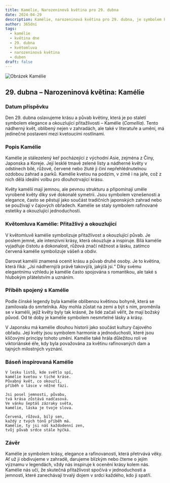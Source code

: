 ```yaml
---
title: Kamélie, Narozeninová květina pro 29. dubna
date: 2024-04-29
description: Kamélie, narozeninová květina pro 29. dubna, je symbolem Přitažlivý a okouzlující. Objevte její jedinečný význam, fascinující příběhy a poezii, která oslavuje její krásu.
author: 365dní
tags:
  - kamélie
  - květina dne
  - 29. dubna
  - květomluva
  - narozeninová květina
  - duben
draft: false
---
```


![Obrázek Kamélie](https://cdn.pixabay.com/photo/2024/01/17/15/45/camellia-8514865_640.jpg#center)


## 29. dubna – Narozeninová květina: Kamélie

### Datum příspěvku

Den 29. dubna oslavujeme krásu a půvab květiny, která je po staletí symbolem elegance a okouzlující přitažlivosti – Kamélie (_Camellia_). Tento nádherný květ, oblíbený nejen v zahradách, ale také v literatuře a umění, má jedinečné postavení mezi kvetoucími rostlinami.

### Popis Kamélie

Kamélie je stálezelený keř pocházející z východní Asie, zejména z Číny, Japonska a Koreje. Její lesklé tmavě zelené listy a nádherné květy v odstínech bílé, růžové, červené nebo žluté ji činí nepřehlédnutelnou ozdobou zahrad a parků. Kamélie kvetou na podzim, v zimě i na jaře, což z nich dělá ideální volbu pro dlouhotrvající krásu.

Květy kamélií mají jemnou, ale pevnou strukturu a připomínají uměle vyrobené květy díky své dokonalé symetrii. Jsou symbolem vznešenosti a elegance, často se pěstují jako součást tradičních japonských zahrad nebo se používají v čajových obřadech. Kamélie se staly symbolem rafinované estetiky a okouzlující jednoduchosti.

### Květomluva Kamélie: Přitažlivý a okouzlující

V květomluvě kamélie symbolizuje přitažlivost a okouzlující půvab. Je poslem jemné, ale intenzivní krásy, která okouzluje a inspiruje. Bílá kamélie vyjadřuje čistotu a dokonalost, růžová značí něžnost a lásku, zatímco červená kamélie symbolizuje vášeň a obdiv.

Darovat kamélii znamená ocenit krásu a půvab druhé osoby. Je to květina, která říká: „Jsi nádherný/á právě takový/á, jaký/á jsi.“ Díky svému elegantnímu vzhledu je kamélie často spojována s romantikou, ale také s hlubokým přátelstvím a uznáním.

### Příběh spojený s Kamélie

Podle čínské legendy byla kamélie oblíbenou květinou bohyně, která se zamilovala do smrtelníka. Aby mohla zůstat na zemi a být s ním, proměnila se v kamélii, jejíž květy byly tak krásné, že lidé začali věřit, že mají božský původ. Od té doby je kamélie symbolem nesmrtelné lásky a krásy.

V Japonsku má kamélie dlouhou historii jako součást kultury čajového obřadu. Její květy jsou symbolem harmonie a jednoduchosti, které jsou klíčovými principy tohoto umění. Kamélie také hrála důležitou roli ve viktoriánské éře, kdy byla považována za květinu rafinovaných dam a tajných milostných vyznání.

### Báseň inspirovaná Kamélie

```
V lesku listů, kde světlo spí,  
kamélie kvetou v tiché kráse.  
Půvabný květ, co okouzlí,  
příběh o lásce v něžné fázi.  

Jsi posel jemnosti, půvabu,  
tvá krása zůstává nadčasová.  
Ve vánku šeptáš zázraky světa,  
kamélie, láska je tvoje slova.  

Červená, růžová, bílý sen,  
každý z tvých tónů příběh má.  
Kamélie, ty jsi náš každodenní zen,  
tvůj půvab srdce stále hýčká.  
```

### Závěr

Kamélie je symbolem krásy, elegance a rafinovanosti, která přetrvává věky. Ať už ji obdivujeme v zahradě, darujeme blízkým nebo čteme o jejím významu v legendách, vždy nás inspiruje k ocenění krásy kolem nás. Kamélie nás učí, že skutečná přitažlivost spočívá v jednoduchosti a jemnosti, které zanechávají trvalý dojem v srdci každého, kdo ji spatří.